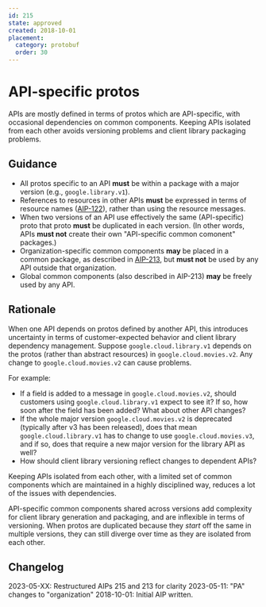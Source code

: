 ```yaml
---
id: 215
state: approved
created: 2018-10-01
placement:
  category: protobuf
  order: 30
---
```


# API-specific protos

APIs are mostly defined in terms of protos which are API-specific, with
occasional dependencies on common components. Keeping APIs isolated from each
other avoids versioning problems and client library packaging problems.

## Guidance

- All protos specific to an API **must** be within a package with a major version
  (e.g., `google.library.v1`).
- References to resources in other APIs **must** be expressed in terms of
  resource names ([AIP-122][]), rather than using the resource messages.
- When two versions of an API use effectively the same (API-specific) proto
  that proto **must** be duplicated in each version. (In other words, APIs
  **must not** create their own "API-specific common comonent" packages.)
- Organization-specific common components **may** be placed in a common package,
  as described in [AIP-213][], but **must not** be used by any API outside
  that organization.
- Global common components (also described in AIP-213) **may** be freely used by any API.

## Rationale

When one API depends on protos defined by another API, this introduces uncertainty
in terms of customer-expected behavior and client library dependency management.
Suppose `google.cloud.library.v1` depends on the protos (rather than abstract resources)
in `google.cloud.movies.v2`. Any change to `google.cloud.movies.v2` can cause problems.

For example:

- If a field is added to a message in `google.cloud.movies.v2`, should customers using
  `google.cloud.library.v1` expect to see it? If so, how soon after the field has
  been added? What about other API changes?
- If the whole major version `google.cloud.movies.v2` is deprecated
  (typically after v3 has been released), does that mean `google.cloud.library.v1` has
  to change to use `google.cloud.movies.v3`, and if so, does that require a new major version
  for the library API as well?
- How should client library versioning reflect changes to dependent APIs?

Keeping APIs isolated from each other, with a limited set of common components which are
maintained in a highly disciplined way, reduces a lot of the issues with dependencies.

API-specific common components shared across versions add complexity for client
library generation and packaging, and are inflexible in terms of versioning.
When protos are duplicated because they *start* off the same in multiple versions,
they can still diverge over time as they are isolated from each other.

## Changelog

2023-05-XX: Restructured AIPs 215 and 213 for clarity
2023-05-11: "PA" changes to "organization"
2018-10-01: Initial AIP written.

[aip-213]: ./0213.md
[aip-122]: ./0122.md
